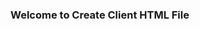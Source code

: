 <!DOCTYPE html>
<html>
  <body>

   <h3>Welcome to Create Client HTML File</h3>
   

  </body>
</html>

